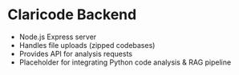 # Claricode Backend

- Node.js Express server
- Handles file uploads (zipped codebases)
- Provides API for analysis requests
- Placeholder for integrating Python code analysis & RAG pipeline
